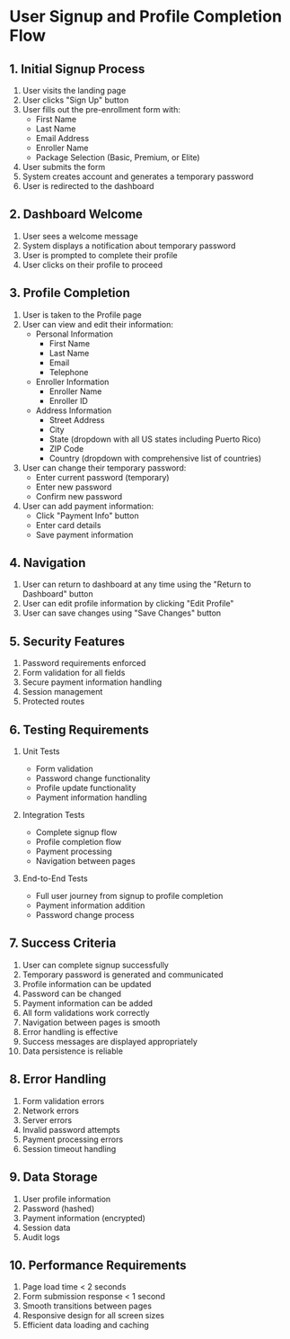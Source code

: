 # User Signup and Profile Completion Flow


## 1. Initial Signup Process
1. User visits the landing page
2. User clicks "Sign Up" button
3. User fills out the pre-enrollment form with:
   - First Name
   - Last Name
   - Email Address
   - Enroller Name
   - Package Selection (Basic, Premium, or Elite)
4. User submits the form
5. System creates account and generates a temporary password
6. User is redirected to the dashboard

## 2. Dashboard Welcome
1. User sees a welcome message
2. System displays a notification about temporary password
3. User is prompted to complete their profile
4. User clicks on their profile to proceed

## 3. Profile Completion
1. User is taken to the Profile page
2. User can view and edit their information:
   - Personal Information
     - First Name
     - Last Name
     - Email
     - Telephone
   - Enroller Information
     - Enroller Name
     - Enroller ID
   - Address Information
     - Street Address
     - City
     - State (dropdown with all US states including Puerto Rico)
     - ZIP Code
     - Country (dropdown with comprehensive list of countries)
3. User can change their temporary password:
   - Enter current password (temporary)
   - Enter new password
   - Confirm new password
4. User can add payment information:
   - Click "Payment Info" button
   - Enter card details
   - Save payment information

## 4. Navigation
1. User can return to dashboard at any time using the "Return to Dashboard" button
2. User can edit profile information by clicking "Edit Profile"
3. User can save changes using "Save Changes" button

## 5. Security Features
1. Password requirements enforced
2. Form validation for all fields
3. Secure payment information handling
4. Session management
5. Protected routes

## 6. Testing Requirements
1. Unit Tests
   - Form validation
   - Password change functionality
   - Profile update functionality
   - Payment information handling

2. Integration Tests
   - Complete signup flow
   - Profile completion flow
   - Payment processing
   - Navigation between pages

3. End-to-End Tests
   - Full user journey from signup to profile completion
   - Payment information addition
   - Password change process

## 7. Success Criteria
1. User can complete signup successfully
2. Temporary password is generated and communicated
3. Profile information can be updated
4. Password can be changed
5. Payment information can be added
6. All form validations work correctly
7. Navigation between pages is smooth
8. Error handling is effective
9. Success messages are displayed appropriately
10. Data persistence is reliable

## 8. Error Handling
1. Form validation errors
2. Network errors
3. Server errors
4. Invalid password attempts
5. Payment processing errors
6. Session timeout handling

## 9. Data Storage
1. User profile information
2. Password (hashed)
3. Payment information (encrypted)
4. Session data
5. Audit logs

## 10. Performance Requirements
1. Page load time < 2 seconds
2. Form submission response < 1 second
3. Smooth transitions between pages
4. Responsive design for all screen sizes
5. Efficient data loading and caching 